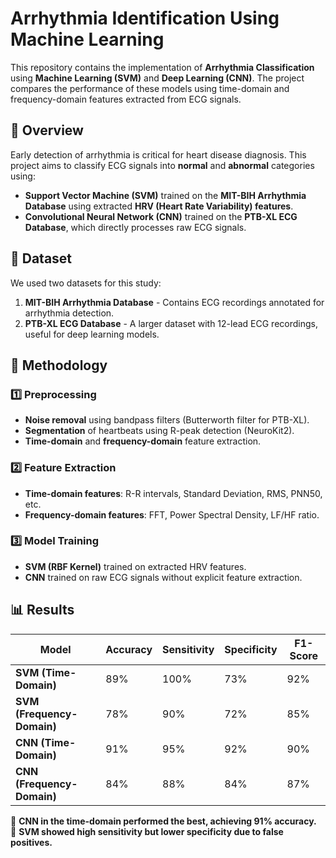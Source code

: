 # Arrhythmia Identification Using Machine Learning

This repository contains the implementation of **Arrhythmia Classification** using **Machine Learning (SVM)** and **Deep Learning (CNN)**. The project compares the performance of these models using time-domain and frequency-domain features extracted from ECG signals.

## 📌 Overview
Early detection of arrhythmia is critical for heart disease diagnosis. This project aims to classify ECG signals into **normal** and **abnormal** categories using:
- **Support Vector Machine (SVM)** trained on the **MIT-BIH Arrhythmia Database** using extracted **HRV (Heart Rate Variability) features**.
- **Convolutional Neural Network (CNN)** trained on the **PTB-XL ECG Database**, which directly processes raw ECG signals.

## 📂 Dataset
We used two datasets for this study:
1. **MIT-BIH Arrhythmia Database** - Contains ECG recordings annotated for arrhythmia detection.
2. **PTB-XL ECG Database** - A larger dataset with 12-lead ECG recordings, useful for deep learning models.

## 🔧 Methodology
### 1️⃣ Preprocessing
- **Noise removal** using bandpass filters (Butterworth filter for PTB-XL).
- **Segmentation** of heartbeats using R-peak detection (NeuroKit2).
- **Time-domain** and **frequency-domain** feature extraction.

### 2️⃣ Feature Extraction
- **Time-domain features**: R-R intervals, Standard Deviation, RMS, PNN50, etc.
- **Frequency-domain features**: FFT, Power Spectral Density, LF/HF ratio.

### 3️⃣ Model Training
- **SVM (RBF Kernel)** trained on extracted HRV features.
- **CNN** trained on raw ECG signals without explicit feature extraction.

## 📊 Results
| Model  | Accuracy | Sensitivity | Specificity | F1-Score |
|--------|----------|-------------|-------------|----------|
| **SVM (Time-Domain)** | 89% | 100% | 73% | 92% |
| **SVM (Frequency-Domain)** | 78% | 90% | 72% | 85% |
| **CNN (Time-Domain)** | 91% | 95% | 92% | 90% |
| **CNN (Frequency-Domain)** | 84% | 88% | 84% | 87% |

🔹 **CNN in the time-domain performed the best, achieving 91% accuracy.**  
🔹 **SVM showed high sensitivity but lower specificity due to false positives.**

